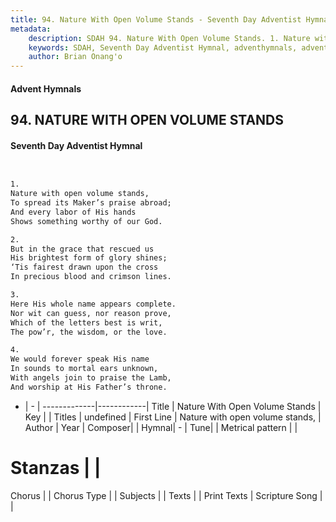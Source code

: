```yaml
---
title: 94. Nature With Open Volume Stands - Seventh Day Adventist Hymnal
metadata:
    description: SDAH 94. Nature With Open Volume Stands. 1. Nature with open volume stands, To spread its Maker’s praise abroad; And every labor of His hands Shows something worthy of our God.
    keywords: SDAH, Seventh Day Adventist Hymnal, adventhymnals, advent hymnals, Nature With Open Volume Stands, Nature with open volume stands, 
    author: Brian Onang'o
---
```


#### Advent Hymnals
## 94. NATURE WITH OPEN VOLUME STANDS
#### Seventh Day Adventist Hymnal

```txt


1.
Nature with open volume stands,
To spread its Maker’s praise abroad;
And every labor of His hands
Shows something worthy of our God.

2.
But in the grace that rescued us
His brightest form of glory shines;
‘Tis fairest drawn upon the cross
In precious blood and crimson lines.

3.
Here His whole name appears complete.
Nor wit can guess, nor reason prove,
Which of the letters best is writ,
The pow’r, the wisdom, or the love.

4.
We would forever speak His name
In sounds to mortal ears unknown,
With angels join to praise the Lamb,
And worship at His Father’s throne.


```

- |   -  |
-------------|------------|
Title | Nature With Open Volume Stands |
Key |  |
Titles | undefined |
First Line | Nature with open volume stands, |
Author | 
Year | 
Composer|  |
Hymnal|  - |
Tune|  |
Metrical pattern | |
# Stanzas |  |
Chorus |  |
Chorus Type |  |
Subjects |  |
Texts |  |
Print Texts | 
Scripture Song |  |
  

